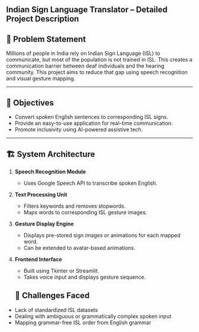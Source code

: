 ## Indian Sign Language Translator – Detailed Project Description

## 🧩 Problem Statement

Millions of people in India rely on Indian Sign Language (ISL) to communicate, but most of the population is not trained in ISL. This creates a communication barrier between deaf individuals and the hearing community. This project aims to reduce that gap using speech recognition and visual gesture mapping.

---

## 🎯 Objectives

- Convert spoken English sentences to corresponding ISL signs.
- Provide an easy-to-use application for real-time communication.
- Promote inclusivity using AI-powered assistive tech.

---

## 🏗️ System Architecture

1. **Speech Recognition Module**  
   - Uses Google Speech API to transcribe spoken English.

2. **Text Processing Unit**  
   - Filters keywords and removes stopwords.
   - Maps words to corresponding ISL gesture images.

3. **Gesture Display Engine**  
   - Displays pre-stored sign images or animations for each mapped word.
   - Can be extended to avatar-based animations.

4. **Frontend Interface**  
   - Built using Tkinter or Streamlit.
   - Takes voice input and displays gesture sequence.
  
   ## 🧠 Challenges Faced

- Lack of standardized ISL datasets
- Dealing with ambiguous or grammatically complex spoken input
- Mapping grammar-free ISL order from English grammar
